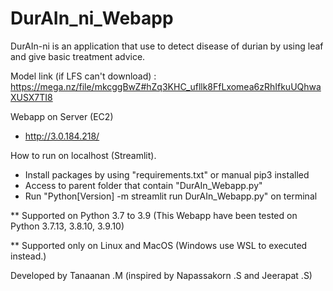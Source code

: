 # DurAIn_ni_Webapp

DurAIn-ni is an application that use to detect disease of durian by using leaf and give basic treatment advice. 

Model link (if LFS can't download) : https://mega.nz/file/mkcggBwZ#hZq3KHC_ufllk8FfLxomea6zRhIfkuUQhwaXUSX7TI8

Webapp on Server (EC2)

- http://3.0.184.218/

How to run on localhost (Streamlit).

- Install packages by using "requirements.txt" or manual pip3 installed
- Access to parent folder that contain "DurAIn_Webapp.py"
- Run "Python[Version] -m streamlit run DurAIn_Webapp.py" on terminal

** Supported on Python 3.7 to 3.9 (This Webapp have been tested on Python 3.7.13, 3.8.10, 3.9.10)

** Supported only on Linux and MacOS (Windows use WSL to executed instead.)

Developed by Tanaanan .M (inspired by Napassakorn .S and Jeerapat .S)
